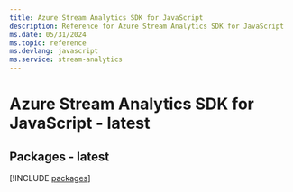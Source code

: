 ```yaml
---
title: Azure Stream Analytics SDK for JavaScript
description: Reference for Azure Stream Analytics SDK for JavaScript
ms.date: 05/31/2024
ms.topic: reference
ms.devlang: javascript
ms.service: stream-analytics
---
```

# Azure Stream Analytics SDK for JavaScript - latest
## Packages - latest
[!INCLUDE [packages](stream-analytics-index.md)]